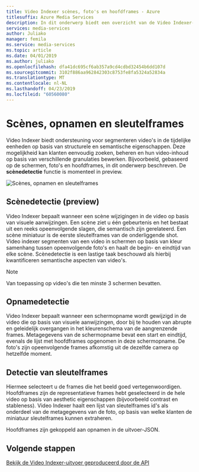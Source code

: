 ```yaml
---
title: Video Indexer scènes, foto's en hoofdframes - Azure
titlesuffix: Azure Media Services
description: In dit onderwerp biedt een overzicht van de Video Indexer-scènes, foto's en hoofdframes.
services: media-services
author: Juliako
manager: femila
ms.service: media-services
ms.topic: article
ms.date: 04/01/2019
ms.author: juliako
ms.openlocfilehash: dfa41dc695cf6ab357a9cd4cdbd32454b6dd107d
ms.sourcegitcommit: 3102f886aa962842303c8753fe8fa5324a52834a
ms.translationtype: MT
ms.contentlocale: nl-NL
ms.lasthandoff: 04/23/2019
ms.locfileid: "60560080"
---
```

# <a name="scenes-shots-and-keyframes"></a>Scènes, opnamen en sleutelframes

Video Indexer biedt ondersteuning voor segmenteren video's in de tijdelijke eenheden op basis van structurele en semantische eigenschappen. Deze mogelijkheid kan klanten eenvoudig zoeken, beheren en hun video-inhoud op basis van verschillende granulaties bewerken. Bijvoorbeeld, gebaseerd op de schermen, foto's en hoofdframes, in dit onderwerp beschreven. De **scènedetectie** functie is momenteel in preview.   

![Scènes, opnamen en sleutelframes](./media/scenes-shots-keyframes/scenes-shots-keyframes.png)

## <a name="scene-detection-preview"></a>Scènedetectie (preview)

Video Indexer bepaalt wanneer een scène wijzigingen in de video op basis van visuele aanwijzingen. Een scène ziet u één gebeurtenis en het bestaat uit een reeks opeenvolgende slagen, die semantisch zijn gerelateerd. Een scène miniatuur is de eerste sleutelframes van de onderliggende shot. Video indexer segmenten van een video in schermen op basis van kleur samenhang tussen opeenvolgende foto's en haalt de begin- en eindtijd van elke scène. Scènedetectie is een lastige taak beschouwd als hierbij kwantificeren semantische aspecten van video's.

> [!NOTE]
> Van toepassing op video's die ten minste 3 schermen bevatten.

## <a name="shot-detection"></a>Opnamedetectie

Video Indexer bepaalt wanneer een schermopname wordt gewijzigd in de video die op basis van visuele aanwijzingen, door bij te houden van abrupte en geleidelijk overgangen in het kleurenschema van de aangrenzende frames. Metagegevens van de schermopname bevat een start en eindtijd, evenals de lijst met hoofdframes opgenomen in deze schermopname. De foto's zijn opeenvolgende frames afkomstig uit de dezelfde camera op hetzelfde moment.

## <a name="keyframe-detection"></a>Detectie van sleutelframes

Hiermee selecteert u de frames die het beeld goed vertegenwoordigen. Hoofdframes zijn de representatieve frames hebt geselecteerd in de hele video op basis van aesthetic eigenschappen (bijvoorbeeld contrast en stableness). Video Indexer haalt een lijst van sleutelframes id's als onderdeel van de metagegevens van de foto, op basis van welke klanten de miniatuur sleutelframes kunnen extraheren. 

Hoofdframes zijn gekoppeld aan opnamen in de uitvoer-JSON. 

## <a name="next-steps"></a>Volgende stappen

[Bekijk de Video Indexer-uitvoer geproduceerd door de API](video-indexer-output-json-v2.md#scenes)